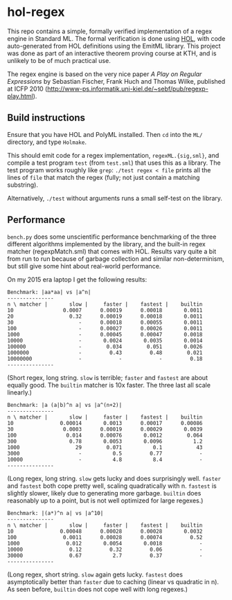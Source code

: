 # hol-regex

This repo contains a simple, formally verified implementation of a regex engine in Standard ML.
The formal verification is done using [HOL](https://hol-theorem-prover.org/), with code auto-generated from HOL definitions using the EmitML library.
This project was done as part of an interactive theorem proving course at KTH, and is unlikely to be of much practical use.

The regex engine is based on the very nice paper *A Play on Regular Expressions* by Sebastian Fischer, Frank Huch and Thomas Wilke, published at ICFP 2010 (http://www-ps.informatik.uni-kiel.de/~sebf/pub/regexp-play.html).

## Build instructions

Ensure that you have HOL and PolyML installed.
Then `cd` into the `ML/` directory, and type `Holmake`.

This should emit code for a regex implementation, `regexML.{sig,sml}`,
and compile a test program `test` (from `test.sml`) that uses this as a library.
The test program works roughly like `grep`: `./test regex < file` prints all the lines of `file` that match the regex (fully; not just contain a matching substring).

Alternatively, `./test` without arguments runs a small self-test on the library.

## Performance

`bench.py` does some unscientific performance benchmarking of the three different algorithms
implemented by the library, and the built-in regex matcher (regexpMatch.sml) that comes with HOL.
Results vary quite a bit from run to run because of garbage collection and similar non-determinism,
but still give some hint about real-world performance.

On my 2015 era laptop I get the following results:

```
Benchmark: |aa*aa| vs |a^n|
---------------
n \ matcher |       slow |     faster |    fastest |    builtin
10                0.0007      0.00019      0.00018       0.0011
20                  0.32      0.00019      0.00018       0.0011
30                     -      0.00018      0.00055       0.0011
100                    -      0.00027      0.00026       0.0011
1000                   -      0.00045      0.00047       0.0018
10000                  -       0.0024       0.0035       0.0014
100000                 -        0.034        0.051       0.0026
1000000                -         0.43         0.48        0.021
10000000               -            -            -         0.18
---------------
```

(Short regex, long string. `slow` is terrible; `faster` and `fastest` are about equally good.
The `builtin` matcher is 10x faster. The three last all scale linearly.)

```
Benchmark: |a (a|b)^n a| vs |a^(n+2)|
---------------
n \ matcher |       slow |     faster |    fastest |    builtin
10               0.00014       0.0013      0.00017      0.00086
30                0.0003      0.00019      0.00029       0.0039
100                0.014      0.00076       0.0012        0.064
300                 0.78       0.0053       0.0096          1.2
1000                  29        0.071          0.1           43
3000                   -          0.5         0.77            -
10000                  -          4.8          8.4            -
---------------
```

(Long regex, long string. `slow` gets lucky and does surprisingly well.
`faster` and `fastest` both cope pretty well, scaling quadratically with n.
`fastest` is slightly slower, likely due to generating more garbage.
`builtin` does reasonably up to a point, but is not well optimized for large regexes.)

```
Benchmark: |(a*)^n a| vs |a^10|
---------------
n \ matcher |       slow |     faster |    fastest |    builtin
10               0.00048      0.00028      0.00028       0.0032
100               0.0011      0.00028      0.00074         0.52
1000               0.012       0.0054       0.0018            -
10000               0.12         0.32         0.06            -
30000               0.67          2.7         0.37            -
---------------
```

(Long regex, short string. `slow` again gets lucky.
`fastest` does asymptotically better than `faster` due to caching (linear vs quadratic in n).
As seen before, `builtin` does not cope well with long regexes.)
